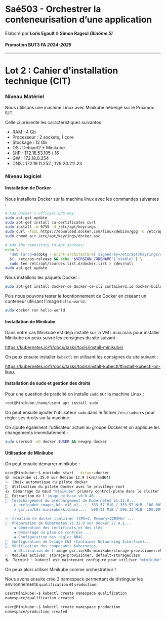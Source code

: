# Saé503 - Orchestrer la conteneurisation d’une application 
Elaboré par **Loris Egault** & **Simon Rageul** ***(Binôme 5)***
#### Promotion BUT3 FA *2024-2025*
---
# Lot 2 : Cahier d'installation technique (CIT)

### Niveau Matériel

Nous utilisons une machine Linux avec Minikube hébergé sur le Proxmox IUT. 

Celle ci présente les caractéristiques suivantes : 

- RAM : 4 Gb
- Processeur : 2 sockets, 1 core
- Stockage : 12 Gb
- OS : Debian12 + Minikube
- @IP : 172.18.53.105 / 16
- GW : 172.18.0.254
- DNS : 172.19.11.252 , 129.20.211.23

### Niveau logiciel

#### Installation de Docker

Nous installons Docker sur la machine linux avec les commandes suivantes : 
```bash
# Add Docker's official GPG key:
sudo apt-get update
sudo apt-get install ca-certificates curl
sudo install -m 0755 -d /etc/apt/keyrings
sudo curl -fsSL https://download.docker.com/linux/debian/gpg -o /etc/apt/keyrings/docker.asc
sudo chmod a+r /etc/apt/keyrings/docker.asc

# Add the repository to Apt sources:
echo \
  "deb [arch=$(dpkg --print-architecture) signed-by=/etc/apt/keyrings/docker.asc] https://download.docker.com/linux/debian \
  $(. /etc/os-release && echo "$VERSION_CODENAME") stable" | \
  sudo tee /etc/apt/sources.list.d/docker.list > /dev/null
sudo apt-get update
```
Nous installons les paquets Docker : 
```bash
sudo apt-get install docker-ce docker-ce-cli containerd.io docker-buildx-plugin docker-compose-plugin
```
Puis nous pouvons tester le focntionnement de Docker en créeant un conteneur utilisant l'image `hello-world`: 
```bash
sudo docker run hello-world
```

#### Installation de Minikube

Dans notre cas Minikube est déjà installé sur la VM Linux mais pour installer Minikube on peux suivre les consignes du site suivant : 

<a href="https://kubernetes.io/fr/docs/tasks/tools/install-minikube/">
https://kubernetes.io/fr/docs/tasks/tools/install-minikube/
</a>

On peux ensuite installer `kubectl` en utilisant les consignes du site suivant : 

<a href="https://kubernetes.io/fr/docs/tasks/tools/install-kubectl/#install-kubectl-on-linux">
https://kubernetes.io/fr/docs/tasks/tools/install-kubectl/#install-kubectl-on-linux
</a>

#### Installation de sudo et gestion des droits

Pour une question de praticité on installe `sudo` sur la machine Linux : 
```bash
root@Minikube:/home/user# apt install sudo
```

On peut ensuite ajouter l'utilisateur `sudo` dans le fichier `/etc/sudoers` pour règler ses droits sur la machine. 

On ajoute également l'utilisateur actuel au groupe Docker et on applique les changements immédiatement :
```bash
sudo usermod -aG docker $USER && newgrp docker
```

#### Utilisation de Minikube

On peut ensuite démarrer minikube : 
```bash
user@Minikube:~$ minikube start --driver=docker
😄  minikube v1.35.0 sur Debian 12.9 (kvm/amd64)
✨  Choix automatique du pilote docker
📌  Utilisation du pilote Docker avec le privilège root
👍  Démarrage du nœud "minikube" primary control-plane dans le cluster "minikube"
🚜  Extraction de l'image de base v0.0.46...
💾  Téléchargement du préchargement de Kubernetes v1.32.0...
	> preloaded-images-k8s-v18-v1...:  333.57 MiB / 333.57 MiB  100.00% 26.24 M
	> gcr.io/k8s-minikube/kicbase...:  500.31 MiB / 500.31 MiB  100.00% 25.85 M

🔥  Création de docker container (CPU=2, Memory=2200Mo) ...
🐳  Préparation de Kubernetes v1.32.0 sur Docker 27.4.1...
	▪ Génération des certificats et des clés
	▪ Démarrage du plan de contrôle ...
	▪ Configuration des règles RBAC ...
🔗  Configuration de bridge CNI (Container Networking Interface)...
🔎  Vérification des composants Kubernetes...
	▪ Utilisation de l'image gcr.io/k8s-minikube/storage-provisioner:v5
🌟  Modules activés: storage-provisioner, default-storageclass
🏄  Terminé ! kubectl est maintenant configuré pour utiliser "minikube" c
```
On peux alors utiliser Minikube comme orchestrateur !

Nous avons ensuite crée 2 namespace permettant de distinguer les environnements  `qualification` et `production`: 
```bash
user@Minikube:~$ kubectl create namespace qualification
namespace/qualification created

user@Minikube:~$ kubectl create namespace production
namespace/production created
```